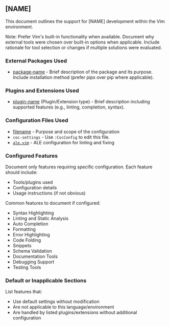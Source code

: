 ## [NAME]

This document outlines the support for [NAME] development within the Vim environment.

Note: Prefer Vim's built-in functionality when available. Document why external
tools were chosen over built-in options when applicable. Include rationale for
tool selection or changes if multiple solutions were evaluated.

### External Packages Used

* [package-name](link) - Brief description of the package and its purpose.
    Include installation method (prefer pipx over pip where applicable).

### Plugins and Extensions Used

* [plugin-name](link) (Plugin/Extension type) - Brief description including
    supported features (e.g., linting, completion, syntax).

### Configuration Files Used

* [filename](/path/to/file) - Purpose and scope of the configuration
* `coc-settings` - Use `:CocConfig` to edit this file.
* [`ale.vim`](../.vim/pack/settings/start/settings/plugin/ale.vim) - ALE configuration for linting and fixing

### Configured Features

Document only features requiring specific configuration. Each feature should include:
* Tools/plugins used
* Configuration details
* Usage instructions (if not obvious)

Common features to document if configured:
* Syntax Highlighting
* Linting and Static Analysis
* Auto Completion
* Formatting
* Error Highlighting
* Code Folding
* Snippets
* Schema Validation
* Documentation Tools
* Debugging Support
* Testing Tools

### Default or Inapplicable Sections

List features that:
* Use default settings without modification
* Are not applicable to this language/environment
* Are handled by listed plugins/extensions without additional configuration
